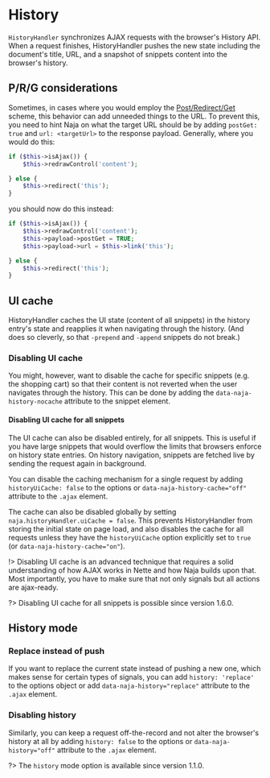 # History

`HistoryHandler` synchronizes AJAX requests with the browser's History API. When a request finishes, HistoryHandler
pushes the new state including the document's title, URL, and a snapshot of snippets content into the browser's history.


## P/R/G considerations

Sometimes, in cases where you would employ the [Post/Redirect/Get](https://en.wikipedia.org/wiki/Post/Redirect/Get)
scheme, this behavior can add unneeded things to the URL. To prevent this, you need to hint Naja on what the target URL
should be by adding `postGet: true` and `url: <targetUrl>` to the response payload. Generally, where you would do this:

```php
if ($this->isAjax()) {
	$this->redrawControl('content');

} else {
	$this->redirect('this');
}
```

you should now do this instead:

```php
if ($this->isAjax()) {
	$this->redrawControl('content');
	$this->payload->postGet = TRUE;
	$this->payload->url = $this->link('this');

} else {
	$this->redirect('this');
}
```


## UI cache

HistoryHandler caches the UI state (content of all snippets) in the history entry's state and reapplies it when
navigating through the history. (And does so cleverly, so that `-prepend` and `-append` snippets do not break.)

### Disabling UI cache

You might, however, want to disable the cache for specific snippets (e.g. the shopping cart) so that their content is
not reverted when the user navigates through the history. This can be done by adding the `data-naja-history-nocache`
attribute to the snippet element.

#### Disabling UI cache for all snippets

The UI cache can also be disabled entirely, for all snippets. This is useful if you have large snippets that would
overflow the limits that browsers enforce on history state entries. On history navigation, snippets are fetched live
by sending the request again in background.

You can disable the caching mechanism for a single request by adding `historyUiCache: false` to the options
or `data-naja-history-cache="off"`  attribute to the `.ajax` element.

The cache can also be disabled globally by setting `naja.historyHandler.uiCache = false`. This prevents HistoryHandler
from storing the initial state on page load, and also disables the cache for all requests unless they have the
`historyUiCache` option explicitly set to `true` (or `data-naja-history-cache="on"`).

!> Disabling UI cache is an advanced technique that requires a solid understanding of how AJAX works in Nette and how
Naja builds upon that. Most importantly, you have to make sure that not only signals but all actions are ajax-ready.

?> Disabling UI cache for all snippets is possible since version 1.6.0.


## History mode

### Replace instead of push

If you want to replace the current state instead of pushing a new one, which makes sense for certain types of signals,
you can add `history: 'replace'` to the options object or add `data-naja-history="replace"` attribute to the `.ajax`
element.

### Disabling history

Similarly, you can keep a request off-the-record and not alter the browser's history at all by adding `history: false`
to the options or `data-naja-history="off"` attribute to the `.ajax` element.

?> The `history` mode option is available since version 1.1.0.
